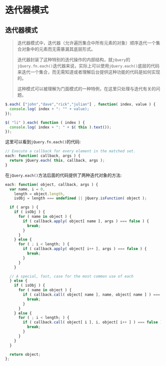 # 迭代器模式

## 迭代器模式

> 迭代器模式中，迭代器（允许遍历集合中所有元素的对象）顺序迭代一个集合对象中的元素而无需暴漏其底层形式。
>
> 迭代器封装了这种特别的迭代操作的内部结构，就`jQuery`的`jQuery.fn.each()`迭代器来说，实际上可以使用`jQuery.each()`底层的代码来迭代一个集合，而无需知道或者理解后台提供这种功能的代码是如何实现的。
>
> 这种模式可以被理解为门面模式的一种特例，在这里只处理与迭代有关的问题。

```js
$.each( ["john","dave","rick","julian"] , function( index, value ) {
  console.log( index + ": "" + value);
});

$( "li" ).each( function ( index ) {
  console.log( index + ": " + $( this ).text());
});
```

这里可以看到`jQuery.fn.each()`的代码:

```js
// Execute a callback for every element in the matched set.
each: function( callback, args ) {
  return jQuery.each( this, callback, args );
}
```

在`jQuery.each()`方法后面的代码提供了两种迭代对象的方法:

```js
each: function( object, callback, args ) {
  var name, i = 0,
    length = object.length,
    isObj = length === undefined || jQuery.isFunction( object );

  if ( args ) {
    if ( isObj ) {
      for ( name in object ) {
        if ( callback.apply( object[ name ], args ) === false ) {
          break;
        }
      }
    } else {
      for ( ; i < length; ) {
        if ( callback.apply( object[ i++ ], args ) === false ) {
          break;
        }
      }
    }

  // A special, fast, case for the most common use of each
  } else {
    if ( isObj ) {
      for ( name in object ) {
        if ( callback.call( object[ name ], name, object[ name ] ) === false ) {
          break;
        }
      }
    } else {
      for ( ; i < length; ) {
        if ( callback.call( object[ i ], i, object[ i++ ] ) === false ) {
          break;
        }
      }
    }
  }

  return object;
};
```